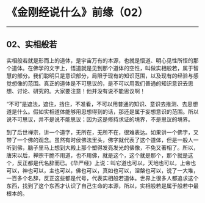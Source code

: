 # 《金刚经说什么》前缘（02）

------

## 02、实相般若

实相般若就是形而上的道体，是宇宙万有的本源，也就是悟道、明心见性所悟的那个道体。在佛学的文字上，悟道就是见到那个道体的空性，叫做实相般若，属于智慧的部分。我们聪明只是意识部分，局限于现有的知识范围，以及现有的经验与感觉想像的范围。真正的道体是不可思议的，是不可以用我们普通的知识意识去思想、讨论、研究的。大家要注意！他并没有说不能思议啊！

“不可”是遮法，遮住，挡住，不准看，不可以用普通的知识、意识去推测、去思想道是什么。假如实相道体能够用思想得到的话，那还是属于妄想意识的范围。所以说不可思议，并不是说不能思议；因为这是修持求证的境界，不是思议的境界。

到了后世禅宗，讲一个道字，无所在，无所不在，很难表达。如果讲一个佛字，又带了一个佛的观念。虽然有时侯佛法里头，佛字就代表了这个道体，但是一般人一听到佛，脑子里马上想到大殿上那个塑得发亮发光的佛像，不免又著相了。所以，唐宋以后，禅宗干脆不用道，也不用佛，就是这个，这个就是那个，那个就是这个，反正都是代名辞而已。《华严经》上说：叫它道也可以，天地也可以，上帝也可以，神也可以，主也可以，佛也可以，真如也可以，涅槃也可以，说了一大堆，一百多个名辞，反正这些都是代号，代表实相般若道体。世界上很多人都追求这个东西，找到了这个东西才认识了自己生命的本源，所以，实相般若是属于般若中最根本的。
